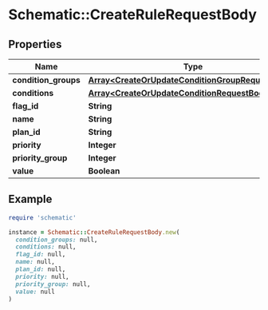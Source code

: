 # Schematic::CreateRuleRequestBody

## Properties

| Name | Type | Description | Notes |
| ---- | ---- | ----------- | ----- |
| **condition_groups** | [**Array&lt;CreateOrUpdateConditionGroupRequestBody&gt;**](CreateOrUpdateConditionGroupRequestBody.md) |  |  |
| **conditions** | [**Array&lt;CreateOrUpdateConditionRequestBody&gt;**](CreateOrUpdateConditionRequestBody.md) |  |  |
| **flag_id** | **String** |  | [optional] |
| **name** | **String** |  |  |
| **plan_id** | **String** |  | [optional] |
| **priority** | **Integer** |  |  |
| **priority_group** | **Integer** |  | [optional] |
| **value** | **Boolean** |  |  |

## Example

```ruby
require 'schematic'

instance = Schematic::CreateRuleRequestBody.new(
  condition_groups: null,
  conditions: null,
  flag_id: null,
  name: null,
  plan_id: null,
  priority: null,
  priority_group: null,
  value: null
)
```

